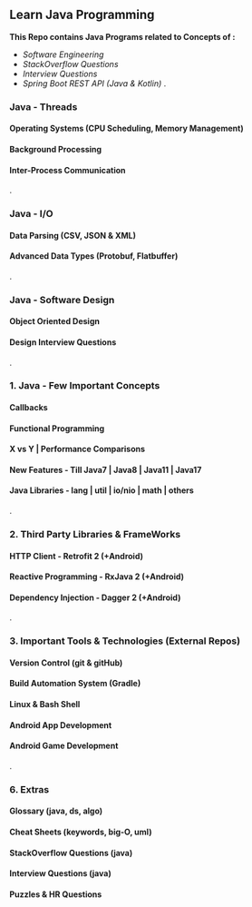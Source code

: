 ## Learn Java Programming

**This Repo contains Java Programs related to Concepts of :**
- *Software Engineering*
- *StackOverflow Questions*
- *Interview Questions*
- *Spring Boot REST API (Java & Kotlin)*
.

### Java - Threads

#### Operating Systems (CPU Scheduling, Memory Management)

#### Background Processing

#### Inter-Process Communication

.

### Java - I/O

#### Data Parsing (CSV, JSON & XML)

#### Advanced Data Types (Protobuf, Flatbuffer)

.

### Java - Software Design

#### Object Oriented Design

#### Design Interview Questions

.

### 1. Java - Few Important Concepts

#### Callbacks

#### Functional Programming

#### X vs Y | Performance Comparisons

#### New Features - Till Java7 | Java8 | Java11 | Java17

#### Java Libraries - lang | util | io/nio | math | others

.

### 2. Third Party Libraries & FrameWorks

#### HTTP Client - Retrofit 2 (+Android)

#### Reactive Programming - RxJava 2 (+Android)

#### Dependency Injection - Dagger 2 (+Android)

.

### 3. Important Tools & Technologies (External Repos)

#### Version Control (git & gitHub)

#### Build Automation System (Gradle)

#### Linux & Bash Shell

#### Android App Development

#### Android Game Development

.

### 6. Extras

#### Glossary (java, ds, algo)

#### Cheat Sheets (keywords, big-O, uml)

#### StackOverflow Questions (java)

#### Interview Questions (java)

#### Puzzles & HR Questions






<!--
## Intro to Databases & Spring boot Develpment (Java & Kotlin)

<details>
    <summary><b>To be done later</b></summary>

![Springboot](https://user-images.githubusercontent.com/2780145/109139875-051a5e00-7782-11eb-9d56-65bad2dcf23c.png)
#### JDBC (Java Database Connectivity)

#### SQL Basics (DDL,DML,DQL)

#### MySQL (SQL Database)

#### MongoDB (NoSQL Database)

#### SQL Intermediate (DCL,TCL)

#### ORM (Object-Relational Mapping)

#### Hibernate 5 (ORM Library)
        
</details>

.

## Intro to Developer-Side Testing (JUnit)

<details>
    <summary><b>To be done later</b></summary>

![Junit5](https://user-images.githubusercontent.com/2780145/109352486-eced3080-78a0-11eb-98ca-e10ae5edb116.png)

#### [Basics of Testing in Java](_notes_others/testing)

#### JUnit 5 (Unit Testing Library)

#### Mockito 2 (Test Doubling Library)

#### Understanding Test Driven Development
    
</details>

.

## Java - Software Development

<details>
    <summary><b>To be done later</b></summary>
    
#### Java Best Practices

#### Class Relationships (Design Basics)

#### SE Funadamentals

#### OOAD Funadamentals

#### Refactoring & Regression

#### Behaviour Driven Development
    
</details>

.

## Technical Diagrams for Developers
    
<details>
    <summary><b>To be done later</b></summary>

#### Database Schema

#### Entity-Relationship Diagram (ERD)

#### Unified Modeling Language (UML)

#### Control-Flow Diagram (CFD)

#### Data-Flow Diagram (DFD)
    
</details>

.
-->
